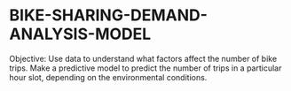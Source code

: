 # BIKE-SHARING-DEMAND-ANALYSIS-MODEL
Objective:  Use data to understand what factors affect the number of bike trips. Make a predictive model to predict the number of trips in a particular hour slot, depending on the environmental conditions.
